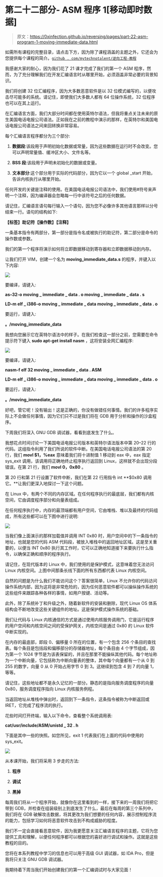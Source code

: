 # 第二十二部分- ASM 程序 1[移动即时数据]

> 原文：<https://0xinfection.github.io/reversing/pages/part-22-asm-program-1-moving-immediate-data.html>

如需所有课程的完整目录，请点击下方，因为除了课程涵盖的主题之外，它还会为您提供每个课程的简介。[`github . com/mytechnotalent/逆向工程-教程`](https://github.com/mytechnotalent/Reverse-Engineering-Tutorial)

我感谢大家的耐心，因为我们花了 21 课才完成了我们的第一个 ASM 程序，然而，为了充分理解我们在开发汇编语言时从哪里开始，必须涵盖非常必要的背景知识。

我们将创建 32 位汇编程序，因为大多数恶意软件是以 32 位模式编写的，以便攻击尽可能多的系统。请记住，即使我们大多数人都有 64 位操作系统，32 位程序也可以在其上运行。

在汇编语言方面，我们大部分时间都在使用英特尔语法，但我将重点关注未来的原生美国电话电报公司语法。正如我在之前的教程中演示的那样，在英特尔和美国电话电报公司语法之间来回转换非常容易。

每个汇编语言程序都分为三个部分:

1) **数据段**:该段用于声明初始化数据或常量，因为这些数据在运行时不会改变。您可以声明常量值、缓冲区大小、文件名等。

2) **BSS 段**:该段用于声明未初始化的数据或变量。

3) **文本部分**:这个部分用于实际的代码部分，因为它以一个 global _start 开始，告诉内核执行从哪里开始。

任何开发的关键是注释的使用。在美国电话电报公司语法中，我们使用#符号来声明一个注释，因为编译器会忽略每一行中该符号之后的任何数据。

请记住，汇编语言语句每行输入一个语句，因为您不必像许多其他语言那样以分号结束一行。语句的结构如下:

**【标签】助记符【操作数】【注释】**

一条基本指令有两部分，第一部分是指令名或被执行的助记符，第二部分是命令的操作数或参数。

我们的第一个程序将演示如何将立即数据移动到寄存器和立即数据移动到内存。

让我们打开 VIM，创建一个名为 **moving_immediate_data.s** 的程序，并键入以下内容:

![](img/b6329f8c40ca9d82774c195ed0705ded.png)

要编译，请键入:

**as–32-o moving _ immediate _ data . o moving _ immediate _ data . s**

**LD-m elf _ i386-o moving _ immediate _ data moving _ immediate _ data . o**

要运行，请键入:

**。/moving_immediate_data**

我想向您展示它在英特尔语法中的样子。在我们检查这一部分之前，您需要在命令提示符下键入 **sudo apt-get install nasm** ，这将安装全网汇编程序:

![](img/1ba1355957f2f5b0e5343bdd1cd11551.png)

要编译，请键入:

**nasm-f elf 32 moving _ immediate _ data . ASM**

**LD-m elf _ i386-o moving _ immediate _ data moving _ immediate _ data . o**

要运行，请键入:

**。/moving_immediate_data**

好吧，管它呢！没有输出！这是正确的，你没有做错任何事情。我们的许多程序实际上不会做任何事情，因为它们只不过是我们将在 GDB 用于分析和操作的沙盒程序。

下周我们将深入 GNU GDB 调试器，看看到底发生了什么。

我想花点时间讨论一下美国电话电报公司版本和英特尔语法版本中第 20–22 行的代码。这组指令利用了我们所说的软件中断。在美国电话电报公司语法的第 20 行，我们 **movl $1，%eax** 意味着我们将十进制值 1 移动到 eax 中，eax 指定 sys_exit 调用，该调用将正确地终止程序执行返回到 Linux，这样就不会出现分段错误。在第 21 行，我们 **movl $0，%ebx** ，它将 0 移入 ebx 以显示程序成功执行，最后我们看到 int **$0x80** 。

第 20 行和第 21 行设置了软件中断，我们在第 22 行用指令 int **$0x80 调用它。**让我们更深入地探讨一下这个问题。

在 Linux 中，有两个不同的内存区域。在任何程序执行的最底层，我们都有内核空间，它由调度程序部分和向量表组成。

在任何程序执行中，内存的最顶端都有用户空间，它由堆栈、堆以及最终的代码组成，所有这些都可以在下图中进行说明:

![](img/e72cee57693bdd080bb85958d5ab1b39.png)

当我们像上面演示的那样加载值并调用 INT 0x80 时，用户空间中的下一条指令的地址，也就是您的代码 ASM 代码段，被放入堆栈中的返回地址区域。这是至关重要的，以便当 INT 0x80 执行其工作时，它可以正确地知道接下来要执行什么指令，以确保正确和顺序的程序执行。

请记住，在现代版本的 Linux 中，我们使用的是保护模式，这意味着您无法访问 Linux 内核空间。上图中间那条长线下面的所有东西都代表 Linux 内核空间。

自然的问题是为什么我们不能访问这个？答案很简单，Linux 不允许你的代码访问操作系统内部，因为这将是非常危险的，因为任何恶意软件都可以操纵操作系统的这些组件来跟踪各种各样的事情，如用户按键、活动等。

此外，除了系统补丁和升级之外，随着新软件的安装和删除，现代 Linux OS 体系结构会不断地改变这些关键组件的地址。这是保护模式操作系统的基础。

我们让代码与 Linux 内核通信的方式是通过使用内核服务调用门，它是运行程序的用户空间和内核空间之间的受保护网关，内核空间是通过 0x80 的 Linux 软件中断实现的。

在内存的最底部，即段 0、偏移量 0 所在的位置，有一个包含 256 个条目的查找表。每个条目是包括段和偏移部分的存储器地址，每个条目由 4 个字节组成，因为第一个 1024 字节是为该表保留的，并且在那里不能操纵其他代码。每个地址称为一个中断向量，它包括称为中断向量表的整体，其中每个向量都有一个从 0 到 255 的数字，向量 0 从 0 开始占用字节 0 到 3。这继续到包含 4 到 7 的向量 1，等等。

请记住，这些地址都不是永久记忆的一部分。静态的是指向服务调度程序的向量 0x80，服务调度程序指向 Linux 内核服务例程。

当返回地址从堆栈中弹出时，返回到下一条指令，这条指令被称为中断返回或 IRET，它完成了程序流的执行。

花些时间打开终端，输入以下命令，查看整个系统调用表:

**cat/usr/include/ASM/unistd _ 32 . h**

下面是其中一些的快照。如您所见，exit 1 代表我们在上面的代码中使用的 sys_exit。

![](img/eee0d57af4ec31f3f07845b377a68fde.png)

从本课开始，我们将采用 3 步走的方法:

1) **程序**

2) **调试**

3) **黑掉**

每周我们将从一个程序开始，就像你在这里看到的一样，接下来的一周我们将把它带到 GDB，并检查在组装级别上到底发生了什么，最后在每周的第三个系列中，我们将在 GDB 破解攻击数据，将其更改为我们想要的任何内容，展示控制程序流的能力，包括学习如何将恶意软件攻击到不构成威胁的程度。

我们不一定会直接看恶意软件，因为我更愿意关注汇编语言程序的主题，它将为您提供工具和理解，以便任何程序都可以根据您的喜好进行调试和操作。这就是这些教程的目的。

您将在本系列教程中学习的信息也可以用于高级 GUI 调试器，如 IDA Pro，但是我将只关注 GNU GDB 调试器。

我期待着下周当我们开始创建我们的第一个汇编调试时与大家见面！